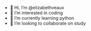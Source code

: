 - 👋 Hi, I’m @elizabethveaux
- 👀 I’m interested in coding
- 🌱 I’m currently learning python
- 💞️ I’m looking to collaborate on study

<!---
elizabethveaux/elizabethveaux is a ✨ special ✨ repository because its `README.md` (this file) appears on your GitHub profile.
You can click the Preview link to take a look at your changes.
--->
